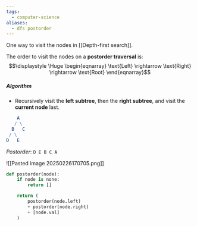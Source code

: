 ```yaml
---
tags:
  - computer-science
aliases:
  - dfs postorder
---
```


One way to visit the nodes in [[Depth-first search]]. 

The order to visit the nodes on a **postorder traversal** is:
$$\displaystyle \Huge \begin{eqnarray} 
\text{Left} 
\rightarrow
\text{Right} 
\rightarrow
\text{Root} 
\end{eqnarray}$$

##### Algorithm
- Recursively visit the **left subtree**, then the **right subtree**, and visit the **current node** last.

```mathematica
    A
   / \
  B   C
 / \
D   E
```

*Postorder*: `D E B C A`

![[Pasted image 20250226170705.png]]

```python
def postorder(node):
	if node is none:
		return []

	return (
		postorder(node.left)
		+ postorder(node.right)
		+ [node.val] 
	)
```